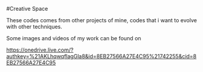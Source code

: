 #Creative Space

 These codes comes from other projects of mine, codes that i want to evolve with other techniques.
 
 Some images and videos of my work can be found on
 
 https://onedrive.live.com/?authkey=%21AKLhqwqflagGla8&id=8EB27566A27E4C95%21742255&cid=8EB27566A27E4C95
